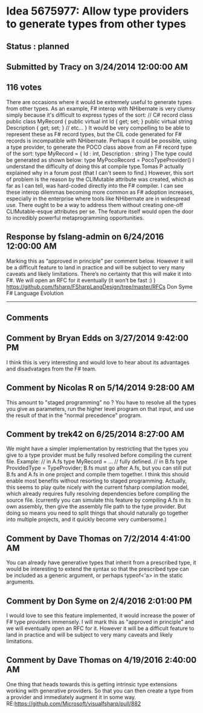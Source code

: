 # Idea 5675977: Allow type providers to generate types from other types #

## Status : planned

## Submitted by Tracy on 3/24/2014 12:00:00 AM

## 116 votes

There are occasions where it would be extremely useful to generate types from other types.
As an example, F# interop with NHibernate is very clumsy simply because it's difficult to express types of the sort:
// C# record class
public class MyRecord
{
public virtual int Id { get; set; }
public virtual string Description { get; set; }
// etc...
}
It would be very compelling to be able to represent these as F# record types, but the CIL code generated for F# records is incompatible with NHibernate.
Perhaps it could be possible, using a type provider, to generate the POCO class above from an F# record type of the sort:
type MyRecord = { Id : int, Description : string }
The type could be generated as shown below:
type MyPocoRecord = PocoTypeProvider<MyRecord>()
I understand the difficulty of doing this at compile type.Tomas P actually explained why in a forum post (that I can't seem to find.) However, this sort of problem is the reason by the CLIMutable attribute was created, which as far as I can tell, was hard-coded directly into the F# compiler.
I can see these interop dilemmas becoming more common as F# adoption increases, especially in the enterprise where tools like NHibernate are in widespread use. There ought to be a way to address them without creating one-off CLIMutable-esque attributes per se.
The feature itself would open the door to incredibly powerful metaprogramming opportunities.



## Response by fslang-admin on 6/24/2016 12:00:00 AM

Marking this as “approved in principle” per comment below.
However it will be a difficult feature to land in practice and will be subject to very many caveats and likely limitations. There’s no certainty that this will make it into F#.
We will open an RFC for it eventually (it won’t be fast :) )
https://github.com/fsharp/FSharpLangDesign/tree/master/RFCs
Don Syme
F# Language Evolution

------------------------
## Comments


## Comment by Bryan Edds on 3/27/2014 9:42:00 PM
I think this is very interesting and would love to hear about its advantages and disadvatages from the F# team.


## Comment by Nicolas R on 5/14/2014 9:28:00 AM
This amount to "staged programming" no ? You have to resolve all the types you give as parameters, run the higher level program on that input, and use the result of that in the "normal precedence" program.


## Comment by trek42 on 6/25/2014 8:27:00 AM
We might have a simpler implementation by restricting that the types you give to a type provider must be fully resolved before compiling the current file.
Example:
// in A.fs
type MyRecord = ... // fully defined.
// in B.fs
type ProvidedType = TypeProvider<MyRecord>;
B.fs must go after A.fs, but you can still put B.fs and A.fs in one project and compile them together.
I think this should enable most benefits without resorting to staged programming. Actually, this seems to play quite nicely with the current fsharp compilation model, which already requires fully resolving dependencies before compiling the source file.
(currently you can simulate this feature by compiling A.fs in its own assembly, then give the assembly file path to the type provider. But doing so means you need to split things that should naturally go together into multiple projects, and it quickly become very cumbersome.)


## Comment by Dave Thomas on 7/2/2014 4:41:00 AM
You can already have generative types that inherit from a prescribed type, it would be interesting to extend the syntax so that the prescribed type can be included as a generic argument, or perhaps typeof<'a> in the static arguments.


## Comment by Don Syme on 2/4/2016 2:01:00 PM
I would love to see this feature implemented, it would increase the power of F# type providers immensely.
I will mark this as "approved in principle" and we will eventually open an RFC for it. However it will be a difficult feature to land in practice and will be subject to very many caveats and likely limitations.


## Comment by Dave Thomas on 4/19/2016 2:40:00 AM
One thing that heads towards this is getting intrinsic type extensions working with generative providers. So that you can then create a type from a provider and immediately augment it in some way. RE:https://github.com/Microsoft/visualfsharp/pull/882

